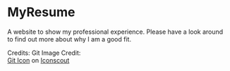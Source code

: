 # MyResume

A website to show my professional experience. Please have a look around to find out more about why I am a good fit. 


Credits:
Git Image Credit:  
<a href="https://iconscout.com/icons/git" target="_blank">Git Icon</a> on <a href="https://iconscout.com">Iconscout</a>
